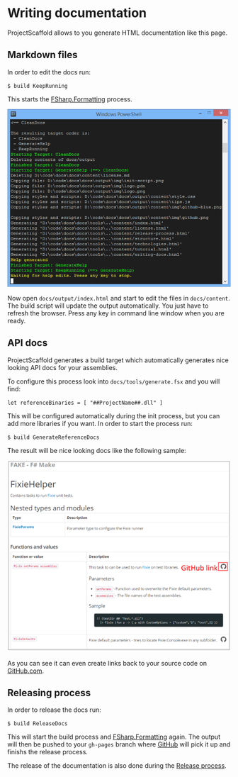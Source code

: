 # Writing documentation

ProjectScaffold allows to you generate HTML documentation like this page.  

## Markdown files

In order to edit the docs run:

    $ build KeepRunning
    
This starts the [FSharp.Formatting](https://github.com/tpetricek/FSharp.Formatting) process. 
 
![alt text](img/keep-running.png "Keep running in order to edit docs")

Now open `docs/output/index.html` and start to edit the files in `docs/content`. The build script will update the output automatically.
You just have to refresh the browser. Press any key in command line window when you are ready.

## API docs

ProjectScaffold generates a build target which automatically generates nice looking API docs for your assemblies.

To configure this process look into `docs/tools/generate.fsx` and you will find:

    let referenceBinaries = [ "##ProjectName##.dll" ]
    
This will be configured automatically during the init process, but you can add more libraries if you want. In order to start the process run:

    $ build GenerateReferenceDocs

The result will be nice looking docs like the following sample:

![alt text](img/api-docs.png "API docs with Github Links")  

As you can see it can even create links back to your source code on [GitHub.com](http://github.com).

## Releasing process

In order to release the docs run:

    $ build ReleaseDocs

This will start the build process and [FSharp.Formatting](https://github.com/tpetricek/FSharp.Formatting) again. The output will then be pushed to your `gh-pages` branch where [GitHub](http://www.github.com) will pick it up and finishs the release process.

The release of the documentation is also done during the [Release process](release-process.html). 